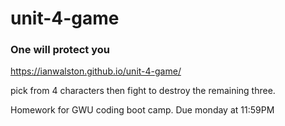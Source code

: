 # unit-4-game
### One will protect you

https://ianwalston.github.io/unit-4-game/

pick from 4 characters then fight to destroy the remaining three.

Homework for GWU coding boot camp. Due monday at 11:59PM

